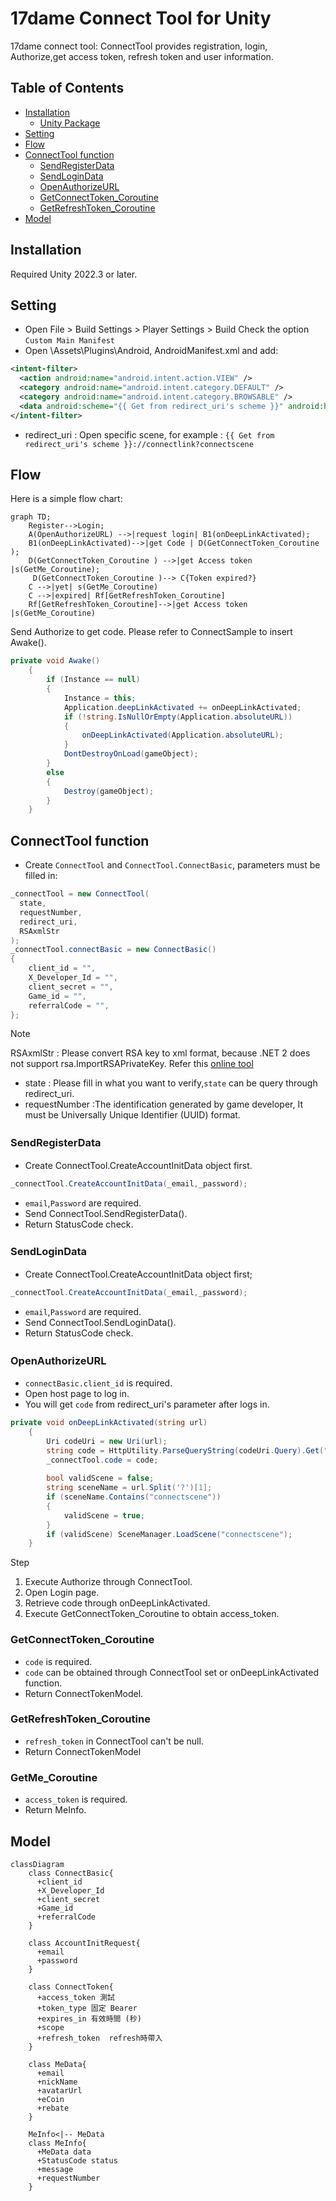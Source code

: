 # 17dame Connect Tool for Unity
17dame connect tool: ConnectTool provides registration, login, Authorize,get access token, refresh token and user information.
## Table of Contents

- [Installation](#installation)
    - [Unity Package](#unity-package) 
- [Setting](#setting)
- [Flow](#operating)
- [ConnectTool function](#function) 
    - [SendRegisterData](#SendRegisterData)
    - [SendLoginData](#SendLoginData)
    - [OpenAuthorizeURL](#OpenAuthorizeURL)
    - [GetConnectToken_Coroutine](#GetConnectToken_Coroutine)
    - [GetRefreshToken_Coroutine](#GetRefreshToken_Coroutine)  
- [Model](#model)
 

## Installation
Required Unity 2022.3 or later.
 
## Setting
- Open File > Build Settings > Player Settings > Build
    Check the option `Custom Main Manifest`
- Open \Assets\Plugins\Android, AndroidManifest.xml and add:
```xml
<intent-filter>
  <action android:name="android.intent.action.VIEW" />
  <category android:name="android.intent.category.DEFAULT" />
  <category android:name="android.intent.category.BROWSABLE" />
  <data android:scheme="{{ Get from redirect_uri's scheme }}" android:host="connectlink" />
</intent-filter>
```  
- redirect_uri : Open specific scene, for example : `{{ Get from redirect_uri's scheme }}://connectlink?connectscene`


## Flow
Here is a simple flow chart:
```mermaid 
graph TD;
    Register-->Login;
    A(OpenAuthorizeURL) -->|request login| B1(onDeepLinkActivated);
    B1(onDeepLinkActivated)-->|get Code | D(GetConnectToken_Coroutine ); 
    D(GetConnectToken_Coroutine ) -->|get Access token |s(GetMe_Coroutine);
     D(GetConnectToken_Coroutine )--> C{Token expired?}
    C -->|yet| s(GetMe_Coroutine)
    C -->|expired| Rf[GetRefreshToken_Coroutine]
    Rf[GetRefreshToken_Coroutine]-->|get Access token |s(GetMe_Coroutine) 
```
 
Send Authorize to get code. Please refer to ConnectSample to insert Awake().
```csharp 
private void Awake()
    {
        if (Instance == null)
        {
            Instance = this;
            Application.deepLinkActivated += onDeepLinkActivated;
            if (!string.IsNullOrEmpty(Application.absoluteURL))
            {
                onDeepLinkActivated(Application.absoluteURL);
            } 
            DontDestroyOnLoad(gameObject);
        }
        else
        {
            Destroy(gameObject);
        }
    } 
```

## ConnectTool function
- Create `ConnectTool` and `ConnectTool.ConnectBasic`, parameters must be filled in:
```csharp
_connectTool = new ConnectTool( 
  state,
  requestNumber,
  redirect_uri,
  RSAxmlStr
); 
_connectTool.connectBasic = new ConnectBasic()
{
    client_id = "",
    X_Developer_Id = "",
    client_secret = "",
    Game_id = "",
    referralCode = "",
};
```
>[!NOTE]  
> RSAxmlStr : Please convert RSA key to xml format, because .NET 2 does not support rsa.ImportRSAPrivateKey. Refer this [online tool](https://raskeyconverter.azurewebsites.net/PemToXml?handler=ConvertXML)
- state : Please fill in what you want to verify,`state` can be query through redirect_uri.
- requestNumber :The identification generated by game developer, It must be Universally Unique Identifier (UUID) format.
         
### SendRegisterData　
- Create ConnectTool.CreateAccountInitData object first. 
```csharp  
_connectTool.CreateAccountInitData(_email,_password);
```
- `email`,`Password` are required.
- Send ConnectTool.SendRegisterData().
- Return StatusCode check.
  
### SendLoginData　
- Create ConnectTool.CreateAccountInitData object first; 
```csharp  
_connectTool.CreateAccountInitData(_email,_password);
```
- `email`,`Password` are required.
- Send ConnectTool.SendLoginData().
- Return StatusCode check.

### OpenAuthorizeURL　 
- `connectBasic.client_id` is required. 
- Open host page to log in.
- You will get `code` from redirect_uri's parameter after logs in.
```csharp  
private void onDeepLinkActivated(string url)
    {
        Uri codeUri = new Uri(url);
        string code = HttpUtility.ParseQueryString(codeUri.Query).Get("code"); 
        _connectTool.code = code;
 
        bool validScene = false;
        string sceneName = url.Split('?')[1];
        if (sceneName.Contains("connectscene"))
        {
            validScene = true;
        } 
        if (validScene) SceneManager.LoadScene("connectscene"); 
    }
```
Step 
1. Execute Authorize through ConnectTool.
2. Open Login page.
3. Retrieve code through onDeepLinkActivated.
4. Execute GetConnectToken_Coroutine to obtain access_token.
   
### GetConnectToken_Coroutine 
- `code` is required. 
- `code` can be obtained through ConnectTool set or onDeepLinkActivated function.
- Return ConnectTokenModel. 
 
### GetRefreshToken_Coroutine  
- `refresh_token` in ConnectTool can't be null.
- Return ConnectTokenModel 

### GetMe_Coroutine 
- `access_token` is required.  
- Return MeInfo.
 

## Model 
```mermaid 
classDiagram 
    class ConnectBasic{
      +client_id 
      +X_Developer_Id  
      +client_secret  
      +Game_id  
      +referralCode  
    }

    class AccountInitRequest{
      +email 
      +password  
    }

    class ConnectToken{
      +access_token 測試 
      +token_type 固定 Bearer
      +expires_in 有效時間 (秒) 
      +scope 
      +refresh_token  refresh時帶入
    }
    
    class MeData{
      +email
      +nickName
      +avatarUrl
      +eCoin
      +rebate
    }

    MeInfo<|-- MeData
    class MeInfo{
      +MeData data
      +StatusCode status
      +message
      +requestNumber
    }

```
     
 

 


